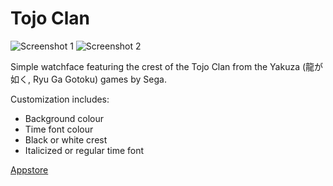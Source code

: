 # Tojo Clan

![Screenshot 1](https://github.com/jyntran/pebble-tojo-clan/blob/master/screenshots/TojoClan1b.png)
![Screenshot 2](https://github.com/jyntran/pebble-tojo-clan/blob/master/screenshots/TojoClan2b.png)

Simple watchface featuring the crest of the Tojo Clan from the Yakuza (龍が如く, Ryu Ga Gotoku) games by Sega.
 
 Customization includes:
 - Background colour
 - Time font colour
 - Black or white crest
 - Italicized or regular time font

[Appstore](https://apps.getpebble.com/en_US/application/580c456353c08f476c00013c)
